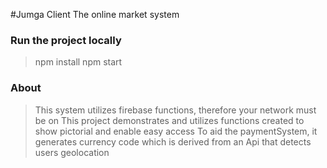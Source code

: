 #Jumga Client
The online market system

### Run the project locally
> npm install
> npm start

### About
> This system utilizes firebase functions, therefore your network must be on
> This project demonstrates and utilizes functions created to show pictorial and enable easy access
> To aid the paymentSystem, it generates currency code which is derived from an Api that detects users geolocation